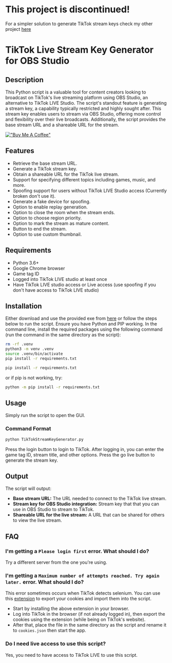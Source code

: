 # This project is discontinued!

For a simpler solution to generate TikTok stream keys check my other project [here](https://github.com/Loukious/StreamLabsTikTokStreamKeyGenerator)

# TikTok Live Stream Key Generator for OBS Studio

## Description

This Python script is a valuable tool for content creators looking to broadcast on TikTok's live streaming platform using OBS Studio, an alternative to TikTok LIVE Studio. The script's standout feature is generating a stream key, a capability typically restricted and highly sought after. This stream key enables users to stream via OBS Studio, offering more control and flexibility over their live broadcasts. Additionally, the script provides the base stream URL and a shareable URL for the stream.

[!["Buy Me A Coffee"](https://www.buymeacoffee.com/assets/img/custom_images/orange_img.png)](https://buymeacoffee.com/loukious)

## Features

- Retrieve the base stream URL.
- Generate a TikTok stream key.
- Obtain a shareable URL for the TikTok live stream.
- Support for specifying different topics including games, music, and more.
- Spoofing support for users without TikTok LIVE Studio access (Currently broken don't use it).
- Generate a fake device for spoofing.
- Option to enable replay generation.
- Option to close the room when the stream ends.
- Option to choose region priority.
- Option to mark the stream as mature content.
- Button to end the stream.
- Option to use custom thumbnail.

## Requirements

- Python 3.6+
- Google Chrome browser
- Game tag ID
- Logged into TikTok LIVE studio at least once
- Have TikTok LIVE studio access or Live access (use spoofing if you don't have access to TikTok LIVE studio)

## Installation

Either download and use the provided exe from [here](https://github.com/Loukious/TikTokStreamKeyGenerator/releases/latest) or follow the steps below to run the script.
Ensure you have Python and PIP working.
In the command line, install the required packages using the following command (run the command in the same directory as the script):

```bash
rm -rf .venv
python3 -m venv .venv
source .venv/bin/activate
pip install -r requirements.txt
```

```bash
pip install -r requirements.txt
```

or if pip is not working, try:

```bash
python -m pip install -r requirements.txt
```

## Usage

Simply run the script to open the GUI.

### Command Format

```bash
python TikTokStreamKeyGenerator.py
```

Press the login button to login to TikTok. After logging in, you can enter the game tag ID, stream title, and other options. Press the go live button to generate the stream key.

## Output

The script will output:

- **Base stream URL:** The URL needed to connect to the TikTok live stream.
- **Stream key for OBS Studio integration:** Stream key that that you can use in OBS Studio to stream to TikTok.
- **Shareable URL for the live stream:** A URL that can be shared for others to view the live stream.

## FAQ

### I'm getting a `Please login first` error. What should I do?

Try a different server from the one you're using.

### I'm getting a `Maximum number of attempts reached. Try again later.` error. What should I do?

This error sometimes occurs when TikTok detects selenium. You can use this [extension](https://chromewebstore.google.com/detail/export-cookie-json-file-f/nmckokihipjgplolmcmjakknndddifde) to export your cookies and import them into the script.

- Start by installing the above extension in your browser.
- Log into TikTok in the browser (if not already logged in), then export the cookies using the extension (while being on TikTok's website).
- After that, place the file in the same directory as the script and rename it to `cookies.json` then start the app.

### Do I need live access to use this script?

Yes, you need to have access to TikTok LIVE to use this script.
